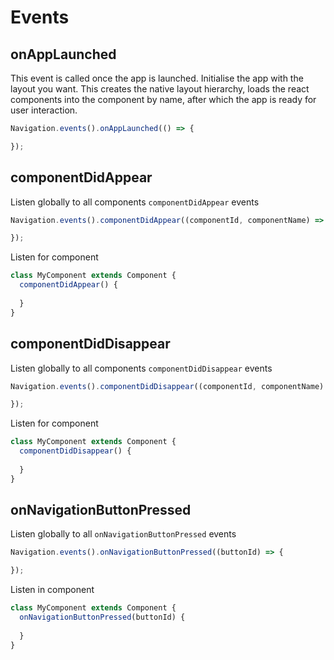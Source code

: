 # Events

## onAppLaunched

This event is called once the app is launched. Initialise the app with the layout you want. This creates the native layout hierarchy, loads the react components into the component by name, after which the app is ready for user interaction.

```js
Navigation.events().onAppLaunched(() => {

});
```

## componentDidAppear

Listen globally to all components `componentDidAppear` events
```js
Navigation.events().componentDidAppear((componentId, componentName) => {

});
```

Listen for component
```js
class MyComponent extends Component {
  componentDidAppear() {
    
  }
}
```

## componentDidDisappear

Listen globally to all components `componentDidDisappear` events
```js
Navigation.events().componentDidDisappear((componentId, componentName) => {

});
```

Listen for component
```js
class MyComponent extends Component {
  componentDidDisappear() {
    
  }
}
```

## onNavigationButtonPressed

Listen globally to all `onNavigationButtonPressed` events
```js
Navigation.events().onNavigationButtonPressed((buttonId) => {

});
```

Listen in component
```js
class MyComponent extends Component {
  onNavigationButtonPressed(buttonId) {
    
  }
}
```